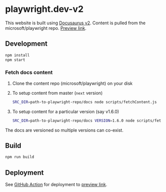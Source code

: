 # playwright.dev-v2

This website is built using [Docusaurus v2](https://v2.docusaurus.io/). Content is pulled from the microsoft/playwright repo. [Preview link][preview].

## Development

```sh
npm install
npm start
```

### Fetch docs content

1. Clone the content repo (microsoft/playwright) on your disk
1. To setup content from master (`next` version)

   ```sh
   SRC_DIR=path-to-playwright-repo/docs node scripts/fetchContent.js
   ```

1. To setup content for a particular version (say v1.6.0)

   ```sh
   SRC_DIR=path-to-playwright-repo/docs VERSION=1.6.0 node scripts/fetchContent.js
   ```

The docs are versioned so multiple versions can co-exist.

## Build

```sh
npm run build
```

## Deployment

See [GitHub Action](../.github/workflows/deploy-v2.yml) for deployment to [preview link][preview].

[preview]: https://microsoft.github.io/playwright
